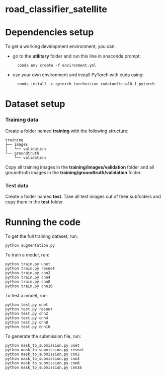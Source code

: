 # road_classifier_satellite

# Dependencies setup

To get a working development environment, you can:
- go to the **utilitary** folder and run this line in anaconda prompt: 

        conda env create -f environment.yml

- use your own environment and install PyTorch with cuda using:
  
        conda install -c pytorch torchvision cudatoolkit=10.1 pytorch


# Dataset setup


### Training data
Create a folder named **training** with the following structure:

    training
    ├── images
    │   └── validation
    └── groundtruth
        └── validation

Copy all training images in the **training/images/validation** folder and all groundtruth images in the **training/groundtruth/validation** folder.

### Test data
Create a folder named **test**.
Take all test images out of their subfolders and copy them in the **test** folder.


# Running the code

To get the full training dataset, run:

    python augmentation.py

To train a model, run:

    python train.py unet
    python train.py resnet
    python train.py cnn2
    python train.py cnn4
    python train.py cnn8
    python train.py cnn16

To test a model, run:

    python test.py unet
    python test.py resnet
    python test.py cnn2
    python test.py cnn4
    python test.py cnn8
    python test.py cnn16

To generate the submission file, run:

    python mask_to_submission.py unet
    python mask_to_submission.py resnet
    python mask_to_submission.py cnn2
    python mask_to_submission.py cnn4
    python mask_to_submission.py cnn8
    python mask_to_submission.py cnn16
